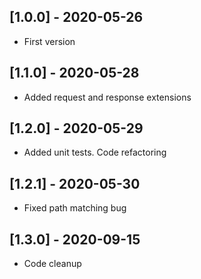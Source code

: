 ## [1.0.0] - 2020-05-26

* First version

## [1.1.0] - 2020-05-28

* Added request and response extensions

## [1.2.0] - 2020-05-29

* Added unit tests. Code refactoring

## [1.2.1] - 2020-05-30

* Fixed path matching bug

## [1.3.0] - 2020-09-15

* Code cleanup